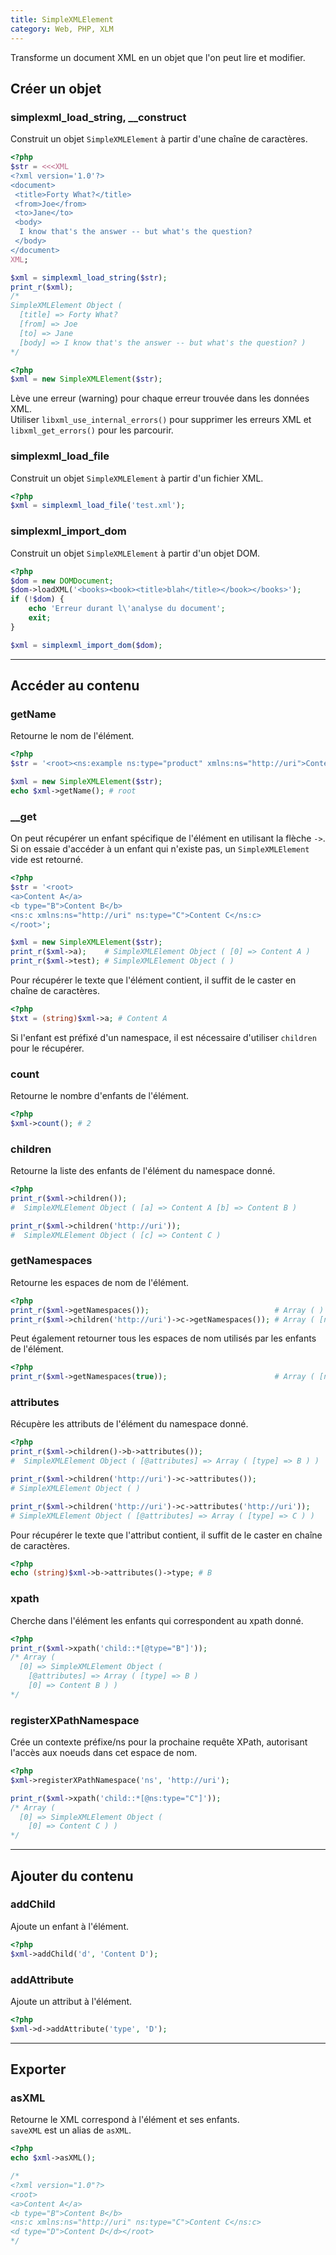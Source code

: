 ```yaml
---
title: SimpleXMLElement
category: Web, PHP, XLM
---
```


Transforme un document XML en un objet que l'on peut lire et modifier.

## Créer un objet

### simplexml_load_string, __construct

Construit un objet `SimpleXMLElement` à partir d'une chaîne de caractères.

``` php
<?php
$str = <<<XML
<?xml version='1.0'?> 
<document>
 <title>Forty What?</title>
 <from>Joe</from>
 <to>Jane</to>
 <body>
  I know that's the answer -- but what's the question?
 </body>
</document>
XML;

$xml = simplexml_load_string($str);
print_r($xml);
/* 
SimpleXMLElement Object (
  [title] => Forty What?
  [from] => Joe
  [to] => Jane
  [body] => I know that's the answer -- but what's the question? )
*/
```

``` php
<?php
$xml = new SimpleXMLElement($str);
```

Lève une erreur (warning) pour chaque erreur trouvée dans les données XML.  
Utiliser `libxml_use_internal_errors()` pour supprimer les erreurs XML et `libxml_get_errors()` pour les parcourir. 

### simplexml_load_file

Construit un objet `SimpleXMLElement` à partir d'un fichier XML.

``` php
<?php
$xml = simplexml_load_file('test.xml');
```

### simplexml_import_dom

Construit un objet `SimpleXMLElement` à partir d'un objet DOM.

``` php
<?php
$dom = new DOMDocument;
$dom->loadXML('<books><book><title>blah</title></book></books>');
if (!$dom) {
    echo 'Erreur durant l\'analyse du document';
    exit;
}

$xml = simplexml_import_dom($dom);
```

---

## Accéder au contenu

### getName

Retourne le nom de l'élément.

``` php
<?php
$str = '<root><ns:example ns:type="product" xmlns:ns="http://uri">Content&lt;/ns:example></root>';

$xml = new SimpleXMLElement($str);
echo $xml->getName(); # root
```

### __get

On peut récupérer un enfant spécifique de l'élément en utilisant la flèche `->`.  
Si on essaie d'accéder à un enfant qui n'existe pas, un `SimpleXMLElement` vide est retourné.

``` php
<?php
$str = '<root>
<a>Content A</a>
<b type="B">Content B</b>
<ns:c xmlns:ns="http://uri" ns:type="C">Content C</ns:c>
</root>';

$xml = new SimpleXMLElement($str);
print_r($xml->a);    # SimpleXMLElement Object ( [0] => Content A )
print_r($xml->test); # SimpleXMLElement Object ( ) 
```

Pour récupérer le texte que l'élément contient, il suffit de le caster en chaîne de caractères.

``` php
<?php
$txt = (string)$xml->a; # Content A
```

Si l'enfant est préfixé d'un namespace, il est nécessaire d'utiliser `children` pour le récupérer.

### count

Retourne le nombre d'enfants de l'élément.

``` php
<?php
$xml->count(); # 2
```

### children

Retourne la liste des enfants de l'élément du namespace donné.

``` php
<?php
print_r($xml->children());
#  SimpleXMLElement Object ( [a] => Content A [b] => Content B )

print_r($xml->children('http://uri'));
#  SimpleXMLElement Object ( [c] => Content C ) 
```

### getNamespaces

Retourne les espaces de nom de l'élément.

``` php
<?php
print_r($xml->getNamespaces());                            # Array ( )
print_r($xml->children('http://uri')->c->getNamespaces()); # Array ( [ns] => http://uri )
```

Peut également retourner tous les espaces de nom utilisés par les enfants de l'élément.

``` php
<?php
print_r($xml->getNamespaces(true));                        # Array ( [ns] => http://uri )
```

### attributes

Récupère les attributs de l'élément du namespace donné.

``` php
<?php
print_r($xml->children()->b->attributes());
#  SimpleXMLElement Object ( [@attributes] => Array ( [type] => B ) )

print_r($xml->children('http://uri')->c->attributes());
# SimpleXMLElement Object ( )

print_r($xml->children('http://uri')->c->attributes('http://uri'));
# SimpleXMLElement Object ( [@attributes] => Array ( [type] => C ) )
```

Pour récupérer le texte que l'attribut contient, il suffit de le caster en chaîne de caractères.

``` php
<?php
echo (string)$xml->b->attributes()->type; # B
```

### xpath

Cherche dans l'élément les enfants qui correspondent au xpath donné.

``` php
<?php
print_r($xml->xpath('child::*[@type="B"]'));
/* Array (
  [0] => SimpleXMLElement Object (
    [@attributes] => Array ( [type] => B )
    [0] => Content B ) )
*/
```

### registerXPathNamespace

Crée un contexte préfixe/ns pour la prochaine requête XPath, autorisant l'accès aux noeuds dans cet espace de nom.

``` php
<?php
$xml->registerXPathNamespace('ns', 'http://uri');

print_r($xml->xpath('child::*[@ns:type="C"]'));
/* Array (
  [0] => SimpleXMLElement Object (
    [0] => Content C ) )
*/ 
```

---

## Ajouter du contenu

### addChild

Ajoute un enfant à l'élément.

``` php
<?php
$xml->addChild('d', 'Content D');
```

### addAttribute

Ajoute un attribut à l'élément.

``` php
<?php
$xml->d->addAttribute('type', 'D');
```

---

## Exporter

### asXML

Retourne le XML correspond à l'élément et ses enfants.  
`saveXML` est un alias de `asXML`.

``` php
<?php
echo $xml->asXML();

/*
<?xml version="1.0"?>
<root>
<a>Content A</a>
<b type="B">Content B</b>
<ns:c xmlns:ns="http://uri" ns:type="C">Content C</ns:c>
<d type="D">Content D</d></root>
*/
```

